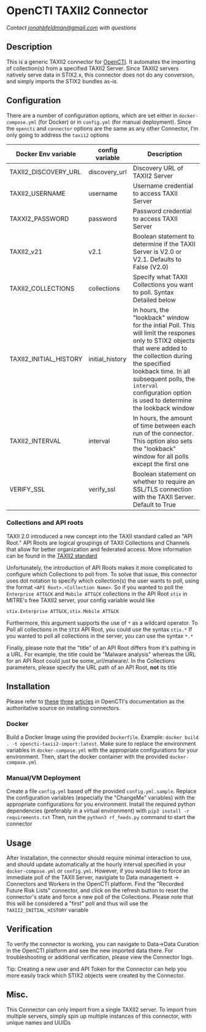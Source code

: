 # OpenCTI TAXII2 Connector
*Contact jonahbfeldman@gmail.com with questions*
## Description
This is a generic TAXII2 connector for [OpenCTI](https://github.com/OpenCTI-Platform/opencti). It automates the importing of collection(s) from a specified TAXII2 Server. Since TAXII2 servers natively serve data in STIX2.x, this connector does not do any conversion, and simply imports the STIX2 bundles as-is.


## Configuration
There are a number of configuration options, which are set either in `docker-compose.yml` (for Docker) or in `config.yml` (for manual deployment). Since the `opencti` and `connector` options are the same as any other Connector, I'm only going to address the `taxii2` options

| Docker Env variable | config variable | Description
| --------------------|-----------------|------------
| TAXII2_DISCOVERY_URL   | discovery_url      | Discovery URL of TAXII2 Server
| TAXII2_USERNAME     | username        | Username credential to access TAXII Server
| TAXXI2_PASSWORD     | password        | Password credential to access TAXII Server
| TAXII2_v21          | v2.1            | Boolean statement to determine if the TAXII Server is V2.0 or V2.1. Defaults to False (V2.0)
| TAXII2_COLLECTIONS  | collections     | Specify what TAXII Collections you want to poll. Syntax Detailed below
| TAXII2_INITIAL_HISTORY| initial_history| In hours, the "lookback" window for the intial Poll. This will limit the respones only to STIX2 objects that were added to the collection during the specified lookback time. In all subsequent polls, the `interval` configuration option is used to determine the lookback window
| TAXII2_INTERVAL     | interval        | In hours, the amount of time between each run of the connector. This option also sets the "lookback" window for all polls except the first one
| VERIFY_SSL          | verify_ssl      | Boolean statement on whether to require an SSL/TLS connection with the TAXII Server. Default to True


### Collections and API roots
TAXII 2.0 introduced a new concept into the TAXII standard called an "API Root." API Roots are logical groupings of TAXII Collections and Channels that allow for better organization and federated access. More information can be found in the [TAXII2 standard](https://docs.oasis-open.org/cti/taxii/v2.1/csprd01/taxii-v2.1-csprd01.pdf)

Unfortunately, the introduction of API Roots makes it more complicated to configure which Collections to poll from. To solve that issue, this connector uses dot notation to specify which collection(s) the user wants to poll, using the format `<API Root>.<Collection Name>`. So if you wanted to poll the `Enterprise ATT&CK` and `Mobile ATT&CK` collections in the API Root `stix` in MITRE's free TAXII2 server, your config variable would like

`stix.Enterprise ATT&CK,stix.Mobile ATT&CK`

Furthermore, this argument supports the use of `*` as a wildcard operator. To Poll all collections in the `STIX` API Root, you could use the syntax `stix.*` If you wanted to poll all collections in the server, you can use the syntax `*.*`

Finally, please note that the "title" of an API Root differs from it's pathing in a URL. For example, the title could be "Malware analysis" whereas the URL for an API Root could just be some_url/malware/. In the Collections parameters, please specify the URL path of an API Root, **not** its title

## Installation

Please refer to [these](https://luatix.notion.site/Connectors-4586c588462d4a1fb5e661f2d9837db8) [three](https://luatix.notion.site/Introduction-9a614638a75746a391cd93a45fe3dc6c) [articles](https://luatix.notion.site/HowTo-Build-your-first-connector-06b2690697404b5ebc6e3556a1385940) in OpenCTI's documentation as the authoritative source on installing connectors.


### Docker
Build a Docker Image using the provided `Dockerfile`. Example: `docker build . -t opencti-taxii2-import:latest`. Make sure to replace the environment variables in `docker-compose.yml` with the appropriate configurations for your environment. Then, start the docker container with the provided `docker-compose.yml`
### Manual/VM Deployment
Create a file `config.yml` based off the provided `config.yml.sample`. Replace the configuration variables (especially the "ChangeMe" variables) with the appropriate configurations for you environment. Install the required python dependencies (preferably in a virtual environment) with `pip3 install -r requirements.txt` Then, run the `python3 rf_feeds.py` command to start the connector
## Usage
After Installation, the connector should require minimal interaction to use, and should update automatically at the hourly interval specified in your `docker-compose.yml` or `config.yml`. However, if you would like to force an immediate poll of the TAXII Server, navigiate to Data management -> Connectors and Workers in the OpenCTI platform. Find the "Recorded Future Risk Lists" connector, and click on the refresh button to reset the connector's state and force a new poll of the Collections. Please note that this will be considered a "first" poll and thus will use the `TAXII2_INITIAL_HISTORY` variable

## Verification
To verify the connector is working, you can navigate to Data->Data Curation in the OpenCTI platform and see the new imported data there. For troubleshooting or additional verification, please view the Connector logs.

Tip: Creating a new user and API Token for the Connector can help you more easily track which STIX2 objects were created by the Connector.

## Misc.
This Connector can only import from a single TAXII2 server. To import from multiple servers, simply spin up multiple instances of this connector, with unique names and UUIDs
